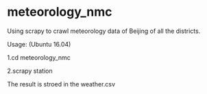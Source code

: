 # meteorology_nmc
Using scrapy to crawl meteorology data of Beijing of all the districts.

Usage: (Ubuntu 16.04)

1.cd meteorology_nmc

2.scrapy station

The result is stroed in the weather.csv
